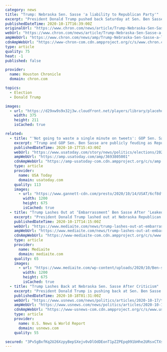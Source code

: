```yaml
---
category: news
title: "Trump: Nebraska Sen. Sasse 'a liability to Republican Party'"
excerpt: "President Donald Trump pushed back Saturday at Sen. Ben Sasse on Twitter, calling the Nebraska senator “a liability to the Republican Party, and an embarrassment\" to the state. The president's Twitter attack came after Sasse told constituents in a telephone town hall Wednesday that Trump has “flirted with white supremacists,"
publishedDateTime: 2020-10-17T16:39:00Z
originalUrl: "https://www.chron.com/news/article/Trump-Nebraska-Sen-Sasse-a-liability-to-15655393.php"
webUrl: "https://www.chron.com/news/article/Trump-Nebraska-Sen-Sasse-a-liability-to-15655393.php"
ampWebUrl: "https://www.chron.com/news/amp/Trump-Nebraska-Sen-Sasse-a-liability-to-15655393.php"
cdnAmpWebUrl: "https://www-chron-com.cdn.ampproject.org/c/s/www.chron.com/news/amp/Trump-Nebraska-Sen-Sasse-a-liability-to-15655393.php"
type: article
quality: 75
heat: -1
published: false

provider:
  name: Houston Chronicle
  domain: chron.com

topics:
  - Election
  - Donald Trump

images:
  - url: "https://d29xw9s9x32j3w.cloudfront.net/players/library/placeholder.png"
    width: 375
    height: 211
    isCached: true

related:
  - title: "'Not going to waste a single minute on tweets': GOP Sen. Sasse pushes back after Trump attacks"
    excerpt: "Trump and GOP Sen. Ben Sasse are publicly feuding as Republicans are working overtime to try keep control of the Senate."
    publishedDateTime: 2020-10-17T15:43:00Z
    webUrl: "https://www.usatoday.com/story/news/politics/elections/2020/10/17/trump-ben-sasse-feud-over-senators-repeated-attacks-during-election/3693805001/"
    ampWebUrl: "https://amp.usatoday.com/amp/3693805001"
    cdnAmpWebUrl: "https://amp-usatoday-com.cdn.ampproject.org/c/s/amp.usatoday.com/amp/3693805001"
    type: article
    provider:
      name: USA Today
      domain: usatoday.com
    quality: 113
    images:
      - url: "https://www.gannett-cdn.com/presto/2020/10/14/USAT/6cf8dfb4-fad7-4cfc-85d5-5db9f4f1c455-GTY_1229069749.jpg?auto=webp&crop=3729,2098,x259,y133&format=pjpg&width=1200"
        width: 1200
        height: 675
        isCached: true
  - title: "Trump Lashes Out at ‘Embarrassment’ Ben Sasse After ‘Leaked’ Audio of Senator Trashing Him"
    excerpt: "President Donald Trump lashed out at Nebraska Republican Senator Ben Sasse on the heels of an audio recording that featured Sasse thoroughly trashing Trump."
    publishedDateTime: 2020-10-17T14:15:00Z
    webUrl: "https://www.mediaite.com/news/trump-lashes-out-at-embarrassment-ben-sasse-after-leaked-audio-of-senator-trashing-him/"
    ampWebUrl: "https://www.mediaite.com/news/trump-lashes-out-at-embarrassment-ben-sasse-after-leaked-audio-of-senator-trashing-him/amp/"
    cdnAmpWebUrl: "https://www-mediaite-com.cdn.ampproject.org/c/s/www.mediaite.com/news/trump-lashes-out-at-embarrassment-ben-sasse-after-leaked-audio-of-senator-trashing-him/amp/"
    type: article
    provider:
      name: Mediaite
      domain: mediaite.com
    quality: 65
    images:
      - url: "https://www.mediaite.com/wp-content/uploads/2020/10/Ben-sasse-GettyImages-1229069841-1200x675.jpg"
        width: 1200
        height: 675
        isCached: true
  - title: "Trump Lashes Back at Nebraska Sen. Sasse After Criticism"
    excerpt: "President Donald Trump is pushing back at Sen. Ben Sasse on Twitter, calling the Nebraska senator “a liability to the Republican Party, and an embarrassment” to the state."
    publishedDateTime: 2020-10-18T01:31:00Z
    webUrl: "https://www.usnews.com/news/politics/articles/2020-10-17/trump-nebraska-sen-sasse-a-liability-to-republican-party"
    ampWebUrl: "https://www.usnews.com/news/politics/articles/2020-10-17/trump-nebraska-sen-sasse-a-liability-to-republican-party?context=amp"
    cdnAmpWebUrl: "https://www-usnews-com.cdn.ampproject.org/c/s/www.usnews.com/news/politics/articles/2020-10-17/trump-nebraska-sen-sasse-a-liability-to-republican-party?context=amp"
    type: article
    provider:
      name: U.S. News & World Report
      domain: usnews.com
    quality: 55

secured: "3Pv5gBxfKq2U26XzpyBepSXejv0vDlOdDEonT1pZZPEpq091bHhe2URsxCTXswrXiYNjXikPkcmZgyhFf9lOL7LHPonpoYCztxNQt8MOVKQ3/2pdbtk6x4f12PbL1cst/JCesQ6FkAbLbDliQ8YkTTSAas+3WIon/giR+iWKKQysn81+2Qu6ApFmsJ6H8YiXyGjTK3gl3mMM4rjlbIPop8bQlfIrg3nChLr9WHCFsX3CxOR+ZOwLYB0XqpKvekhRc5wMEWTN/n1sIsjOHCqfrVV0YUNmWQr7sq2rY4j+tJjuz8UU6a7215iPgWR64x4YjT5LecOK++h6cWMsaVEyJa/d9AqIYmSgTKR0bdtK70E=;oCkhHKoAgFm/5LPU6HdRuA=="
---
```


